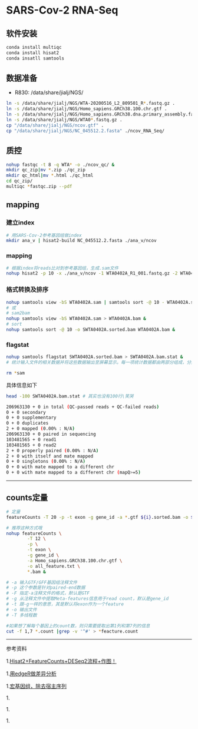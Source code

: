 # SARS-Cov-2 RNA-Seq

## 软件安装
```bash
conda install multiqc
conda install hisat2
conda insatll samtools
```

## 数据准备
+ R830: /data/share/jialj/NGS/ 
```bash
ln -s /data/share/jialj/NGS/WTA-20200516_L2_809501_R*.fastq.gz .
ln -s /data/share/jialj/NGS/Homo_sapiens.GRCh38.100.chr.gtf .
ln -s /data/share/jialj/NGS/Homo_sapiens.GRCh38.dna.primary_assembly.fa .
ln -s /data/share/jialj/NGS/WTA0*.fastq.gz .
cp "/data/share/jialj/NGS/ncov.gtf" .
cp "/data/share/jialj/NGS/NC_045512.2.fasta" ./ncov_RNA_Seq/
```

## 质控
```bash
nohup fastqc -t 8 -q WTA* -o ./ncov_qc/ &
mkdir qc_zip|mv *.zip ./qc_zip
mkdir qc_html|mv *.html ./qc_html
cd qc_zip/
multiqc *fastqc.zip --pdf
```

## mapping

### 建立index
```bash
# 用SARS-Cov-2参考基因组做index
mkdir ana_v | hisat2-build NC_045512.2.fasta ./ana_v/ncov
```

### mapping
```bash
# 根据index将reads比对到参考基因组，生成.sam文件
nohup hisat2 -p 10 -x ./ana_v/ncov -1 WTA0402A_R1_001.fastq.gz -2 WTA0402A_R2_001.fastq.gz -S ./ncov_sam/WTA0402A.sam &
```
### 格式转换及排序
```bash
nohup samtools view -bS WTA0402A.sam | samtools sort -@ 10 - WTA0402A.sorted &
# 或
# sam2bam
nohup samtools view -bS WTA0402A.sam > WTA0402A.bam &
# sort
nohup samtools sort -@ 10 -o SWTA0402A.sorted.bam WTA0402A.bam &
```

### flagstat
```bash
nohup samtools flagstat SWTA0402A.sorted.bam > SWTA0402A.bam.stat &
# 统计输入文件的相关数据并将这些数据输出至屏幕显示。每一项统计数据都由两部分组成，分别是QC pass和QC failed，表示通过QC的reads数据量和未通过QC的reads数量。

rm *sam
```
具体信息如下
```bash
head -100 SWTA0402A.bam.stat # 其实也没有100行\笑哭

206963130 + 0 in total (QC-passed reads + QC-failed reads)
0 + 0 secondary
0 + 0 supplementary
0 + 0 duplicates
2 + 0 mapped (0.00% : N/A)
206963130 + 0 paired in sequencing
103481565 + 0 read1
103481565 + 0 read2
2 + 0 properly paired (0.00% : N/A)
2 + 0 with itself and mate mapped
0 + 0 singletons (0.00% : N/A)
0 + 0 with mate mapped to a different chr
0 + 0 with mate mapped to a different chr (mapQ>=5)

```
---

## counts定量
```bash
# 定量
featureCounts -T 20 -p -t exon -g gene_id -a *.gtf ${i}.sorted.bam -o ${i}.count

# 推荐这种方式哦
nohup featureCounts \
        -T 12 \
        -p \
        -t exon \
        -g gene_id \
        -a Homo_sapiens.GRCh38.100.chr.gtf \
        -o all_feature.txt \
        *.bam &

# -a 输入GTF/GFF基因组注释文件
# -p 这个参数是针对paired-end数据
# -F 指定-a注释文件的格式，默认是GTF
# -g 从注释文件中提取Meta-features信息用于read count，默认是gene_id
# -t 跟-g一样的意思，其是默认将exon作为一个feature
# -o 输出文件
# -T 多线程数

#如果想了解每个基因上的count数，则只需要提取出第1列和第7列的信息
cut -f 1,7 *.count |grep -v '^#' > *feacture.count
```




---
参考资料

1.[Hisat2+FeatureCounts+DESeq2流程+作图！](https://pzweuj.github.io/2018/07/18/rna-seq-4.html)

1.[用edgeR做差异分析](https://pzweuj.github.io/2018/08/09/edgeR.html)

1.[宏基因组，除去宿主序列](https://pzweuj.github.io/2019/01/28/remove-host.html)

1.[]()

1.[]()

1.[]()

